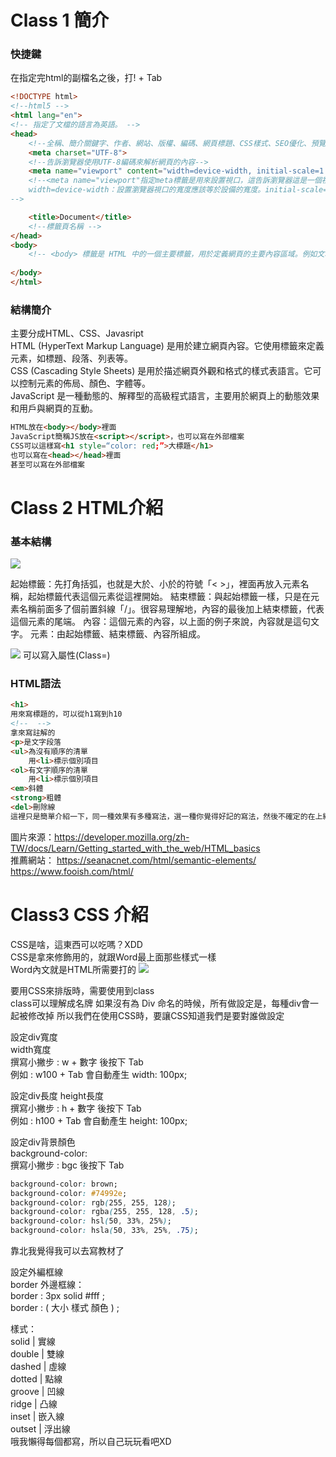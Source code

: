# Class 1 簡介

### 快捷鍵
在指定完html的副檔名之後，打! + Tab

```html
<!DOCTYPE html> 
<!--html5 -->
<html lang="en"> 
<!-- 指定了文檔的語言為英語。 -->
<head>
    <!--全稱、簡介關鍵字、作者、網站、版權、編碼、網頁標題、CSS樣式、SEO優化、預覽-->
    <meta charset="UTF-8"> 
    <!--告訴瀏覽器使用UTF-8編碼來解析網頁的內容-->
    <meta name="viewport" content="width=device-width, initial-scale=1.0">
    <!--<meta name="viewport"指定meta標籤是用來設置視口，這告訴瀏覽器這是一個視口的設置
    width=device-width：設置瀏覽器視口的寬度應該等於設備的寬度。initial-scale=1.0：設置網頁的初始縮放比例為1.0。
-->

    <title>Document</title>
    <!--標籤頁名稱 -->
</head>
<body>
    <!-- <body> 標籤是 HTML 中的一個主要標籤，用於定義網頁的主要內容區域。例如文本、圖像、連結、表格、視頻等等。 -->
    
</body>
</html>
```


### 結構簡介
主要分成HTML、CSS、Javasript  
HTML (HyperText Markup Language) 是用於建立網頁內容。它使用標籤來定義元素，如標題、段落、列表等。  
CSS (Cascading Style Sheets) 是用於描述網頁外觀和格式的樣式表語言。它可以控制元素的佈局、顏色、字體等。  
JavaScript 是一種動態的、解釋型的高級程式語言，主要用於網頁上的動態效果和用戶與網頁的互動。 

```html
HTML放在<body></body>裡面
JavaScript簡稱JS放在<script></script>，也可以寫在外部檔案
CSS可以這樣寫<h1 style=“color: red;”>大標題</h1>  
也可以寫在<head></head>裡面  
甚至可以寫在外部檔案
```

# Class 2 HTML介紹

### 基本結構

![](https://developer.mozilla.org/zh-TW/docs/Learn/Getting_started_with_the_web/HTML_basics/grumpy-cat-small.png)

起始標籤：先打角括弧，也就是大於、小於的符號「< >」，裡面再放入元素名稱，起始標籤代表這個元素從這裡開始。
結束標籤：與起始標籤一樣，只是在元素名稱前面多了個前置斜線「/」。很容易理解地，內容的最後加上結束標籤，代表這個元素的尾端。
內容：這個元素的內容，以上面的例子來說，內容就是這句文字。
元素：由起始標籤、結束標籤、內容所組成。

![](https://developer.mozilla.org/zh-TW/docs/Learn/Getting_started_with_the_web/HTML_basics/grumpy-cat-attribute-small.png)
可以寫入屬性(Class=)
### HTML語法
```html
<h1>
用來寫標題的，可以從h1寫到h10
<!--  -->
拿來寫註解的
<p>是文字段落
<ul>為沒有順序的清單
    用<li>標示個別項目
<ol>有文字順序的清單
    用<li>標示個別項目
<em>斜體
<strong>粗體
<del>刪除線
這裡只是簡單介紹一下，同一種效果有多種寫法，選一種你覺得好記的寫法，然後不確定的在上網查就好。

```
圖片來源：https://developer.mozilla.org/zh-TW/docs/Learn/Getting_started_with_the_web/HTML_basics  
推薦網站：
https://seanacnet.com/html/semantic-elements/
https://www.fooish.com/html/

# Class3 CSS 介紹

CSS是啥，這東西可以吃嗎？XDD  
CSS是拿來修飾用的，就跟Word最上面那些樣式一樣  
Word內文就是HTML所需要打的
![](https://cdn-dynmedia-1.microsoft.com/is/image/microsoftcorp/HeroImage_2x_RE3ByzZ?resMode=sharp2&op_usm=1.5,0.65,15,0&wid=800&qlt=99&fmt=png-alpha&fit=constrain)


要用CSS來排版時，需要使用到class  
class可以理解成名牌
如果沒有為 Div 命名的時候，所有做設定是，每種div會一起被修改掉
所以我們在使用CSS時，要讓CSS知道我們是要對誰做設定

設定div寬度  
width寬度  
撰寫小撇步 : w + 數字 後按下 Tab  
例如 : w100 + Tab 會自動產生 width: 100px;  

設定div長度
height長度  
撰寫小撇步 : h + 數字 後按下 Tab  
例如 : h100 + Tab 會自動產生 height: 100px;

設定div背景顏色  
background-color:  
撰寫小撇步 : bgc 後按下 Tab
```CSS
background-color: brown;  
background-color: #74992e;  
background-color: rgb(255, 255, 128);  
background-color: rgba(255, 255, 128, .5);  
background-color: hsl(50, 33%, 25%);  
background-color: hsla(50, 33%, 25%, .75);
```  
靠北我覺得我可以去寫教材了  

設定外編框線  
border 外邊框線：  
border : 3px solid #fff ;  
border : ( 大小 樣式 顏色 ) ;

樣式：  
solid  | 實線  
double | 雙線  
dashed | 虛線  
dotted | 點線  
groove | 凹線  
ridge  | 凸線  
inset  | 嵌入線  
outset | 浮出線  
哦我懶得每個都寫，所以自己玩玩看吧XD

